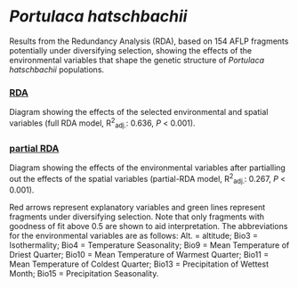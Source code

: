 # <i>Portulaca hatschbachii</i>

Results from the Redundancy Analysis (RDA), based on 154 AFLP fragments potentially under diversifying selection, showing the effects of the environmental variables that shape the genetic structure of <i>Portulaca hatschbachii</i> populations.

### [RDA](https://jfmsilva.github.io/Portulaca_hatschbachii/RDA.html)
Diagram showing the effects of the selected environmental and spatial variables (full RDA model, R<sup>2</sup><sub>adj.</sub>: 0.636, <i>P</i> < 0.001).

### [partial RDA](https://jfmsilva.github.io/Portulaca_hatschbachii/partial_RDA.html)
Diagram showing the effects of the environmental variables after partialling out the effects of the spatial variables (partial-RDA model, R<sup>2</sup><sub>adj.</sub>: 0.267, <i>P</i> < 0.001).

Red arrows represent explanatory variables and green lines represent fragments under diversifying selection. Note that only fragments with goodness of fit above 0.5 are shown to aid interpretation. The abbreviations for the environmental variables are as follows: Alt. = altitude; Bio3 = Isothermality; Bio4 = Temperature Seasonality; Bio9 = Mean Temperature of Driest Quarter; Bio10 = Mean Temperature of Warmest Quarter; Bio11 = Mean Temperature of Coldest Quarter; Bio13 = Precipitation of Wettest Month; Bio15 = Precipitation Seasonality.
